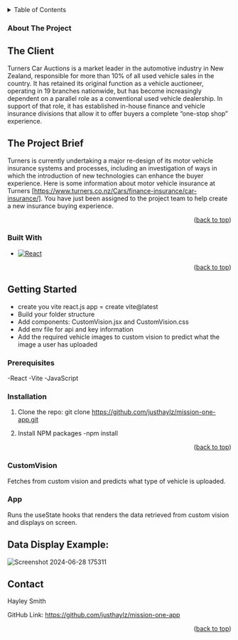 <!-- TABLE OF CONTENTS -->
<details>
  <summary>Table of Contents</summary>
  <ol>
    <li>
      <a href="#about-the-project">About The Project</a>
      <ul>
        <li><a href="#built-with">Built With</a></li>
      </ul>
    </li>
    <li>
      <a href="#getting-started">Getting Started</a>
      <ul>
        <li><a href="#prerequisites">Prerequisites</a></li>
        <li><a href="#installation">Installation</a></li>
      </ul>
    </li>
    <li><a href="#contact">Contact</a></li>
    <li><a href="#acknowledgments">Acknowledgments</a></li>
  </ol>
</details>



<!-- ABOUT THE PROJECT -->
### About The Project

## The Client
Turners Car Auctions is a market leader in the automotive industry in New Zealand, responsible for more than 10% of all used vehicle sales in the country. It has retained its original function as a vehicle auctioneer, operating in 19 branches nationwide, but has become increasingly dependent on a parallel role as a conventional used vehicle dealership. In support of that role, it has established in-house finance and vehicle insurance divisions that allow it to offer buyers a complete “one-stop shop” experience.


## The Project Brief
Turners is currently undertaking a major re-design of its motor vehicle insurance systems and processes, including an investigation of ways in which the introduction of new technologies can enhance the buyer experience. Here is some information about motor vehicle insurance at Turners [https://www.turners.co.nz/Cars/finance-insurance/car-insurance/].  You have just been assigned to the project team to help create a new insurance buying experience.

<p align="right">(<a href="#readme-top">back to top</a>)</p>



### Built With

* [![React][React.js]][React-url]

<p align="right">(<a href="#readme-top">back to top</a>)</p>



<!-- GETTING STARTED -->
## Getting Started

- create you vite react.js app = create vite@latest
- Build your folder structure
- Add components: CustomVision.jsx and CustomVision.css
- Add env file for api and key information
- Add the required vehicle images to custom vision to predict what the image a user has uploaded

### Prerequisites

-React
-Vite
-JavaScript

### Installation

1. Clone the repo:  git clone https://github.com/justhaylz/mission-one-app.git
   
3. Install NPM packages
   -npm install

<p align="right">(<a href="#readme-top">back to top</a>)</p>

### CustomVision

Fetches from custom vision and predicts what type of vehicle is uploaded.

### App

Runs the useState hooks that renders the data retrieved from custom vision and displays on screen.

## Data Display Example:

![Screenshot 2024-06-28 175311](https://github.com/justhaylz/mission-one-app/assets/158859106/6e186fce-d889-4952-9a13-5ea797ab4f80)

<!-- CONTACT -->
## Contact

Hayley Smith

GitHub Link: https://github.com/justhaylz/mission-one-app

<p align="right">(<a href="#readme-top">back to top</a>)</p>



<!-- MARKDOWN LINKS & IMAGES -->
<!-- https://www.markdownguide.org/basic-syntax/#reference-style-links -->
[React.js]: https://img.shields.io/badge/React-20232A?style=for-the-badge&logo=react&logoColor=61DAFB
[React-url]: https://reactjs.org/
[Bootstrap.com]: https://img.shields.io/badge/Bootstrap-563D7C?style=for-the-badge&logo=bootstrap&logoColor=white
[Bootstrap-url]: https://getbootstrap.com
